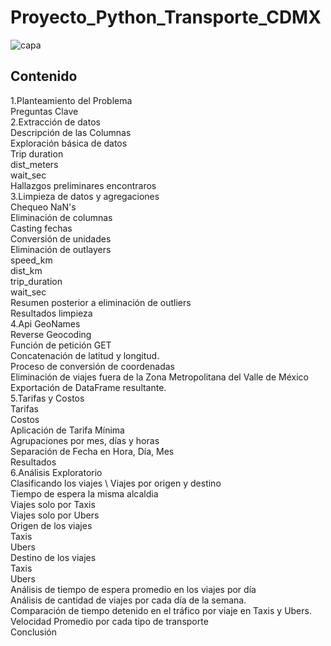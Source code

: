 # Proyecto_Python_Transporte_CDMX
![capa](https://user-images.githubusercontent.com/71915068/110401847-fb291280-803f-11eb-83ee-ad6e9708913a.png)

## Contenido

1.Planteamiento del Problema \
Preguntas Clave \
2.Extracción de datos \
Descripción de las Columnas \
Exploración básica de datos \
Trip duration \
dist_meters \
wait_sec \
Hallazgos preliminares encontraros \
3.Limpieza de datos y agregaciones \
Chequeo NaN's \
Eliminación de columnas \
Casting fechas \
Conversión de unidades \
Eliminación de outlayers \
speed_km \
dist_km \
trip_duration \
wait_sec \
Resumen posterior a eliminación de outliers \
Resultados limpieza \
4.Api GeoNames \
Reverse Geocoding \
Función de petición  GET \
Concatenación de latitud y longitud. \
Proceso de conversión de coordenadas \
Eliminación de viajes fuera de la Zona Metropolitana del Valle de México \
Exportación de DataFrame resultante. \
5.Tarifas y Costos \
Tarifas \
Costos \
Aplicación de Tarifa Mínima \
Agrupaciones por mes, días y horas \
Separación de Fecha en Hora, Día, Mes \
Resultados \
6.Análisis Exploratorio \
Clasificando los viajes \ 
Viajes por origen y destino \
Tiempo de espera la misma alcaldia \
Viajes solo por Taxis \
Viajes solo por Ubers \
Origen de los viajes \
Taxis \
Ubers \
Destino de los viajes \
Taxis \
Ubers \
Análisis de tiempo de espera promedio en los viajes por día \
Análisis de cantidad de viajes por cada día de la semana. \
Comparación de tiempo detenido en el tráfico por viaje en Taxis y Ubers. \
Velocidad Promedio por cada tipo de transporte \
Conclusión 
